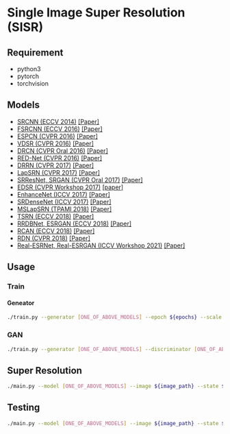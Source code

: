 # Single Image Super Resolution (SISR)

## Requirement

* python3
* pytorch
* torchvision

## Models

* [SRCNN (ECCV 2014)](./models/SRCNN/) [[Paper]](https://arxiv.org/abs/1501.00092)
* [FSRCNN (ECCV 2016)](./models/FSRCNN/) [[Paper]](https://arxiv.org/abs/1608.00367)
* [ESPCN (CVPR 2016)](./models/ESPCN/) [[Paper]](https://arxiv.org/abs/1609.05158)
* [VDSR (CVPR 2016)](./models/VDSR/) [[Paper]](https://arxiv.org/abs/1511.04587)
* [DRCN (CVPR Oral 2016)](./models/DRCN/) [[Paper]](https://arxiv.org/abs/1511.04491)
* [RED-Net (CVPR 2016)](./models/REDNet/) [[Paper]](https://arxiv.org/abs/1603.09056)
* [DRRN (CVPR 2017)](./models/DRRN/) [[Paper]](https://ieeexplore.ieee.org/document/8099781)
* [LapSRN (CVPR 2017)](./models/LapSRN/) [[Paper]](https://arxiv.org/abs/1704.03915)
* [SRResNet, SRGAN (CVPR Oral 2017)](./models/SRGAN/) [[Paper]](https://arxiv.org/abs/1609.04802)
* [EDSR (CVPR Workshop 2017)](./models/EDSR/) [[paper]](https://arxiv.org/abs/1707.02921)
* [EnhanceNet (ICCV 2017)](./models/EnhanceNet/) [[Paper]](https://arxiv.org/abs/1612.07919)
* [SRDenseNet (ICCV 2017)](./models/SRDenseNet/) [[Paper]](https://ieeexplore.ieee.org/document/8237776)
* [MSLapSRN (TPAMI 2018)](./models/MSLapSRN/) [[Paper]](https://arxiv.org/abs/1710.01992)
* [TSRN (ECCV 2018)](./models/TSRN/) [[Paper]](https://arxiv.org/abs/1808.00043)
* [RRDBNet, ESRGAN (ECCV 2018)](./models/ESRGAN/) [[Paper]](https://arxiv.org/abs/1809.00219)
* [RCAN (ECCV 2018)](./models/RCAN/) [[Paper]](https://arxiv.org/abs/1807.02758)
* [RDN (CVPR 2018)](./models/RDN/) [[Paper]](https://arxiv.org/abs/1802.08797)
* [Real-ESRNet, Real-ESRGAN (ICCV Workshop 2021)](./models/RealESRGAN/) [[Paper]](https://arxiv.org/abs/2107.10833)

## Usage

### Train

#### Geneator

```bash
./train.py --generator [ONE_OF_ABOVE_MODELS] --epoch ${epochs} --scale ${upscale_factor}
```

### GAN

```bash
./train.py --generator [ONE_OF_ABOVE_MODELS] --discriminator [ONE_OF_ABOVE_DISCRIMINATIOR] --epoch ${epochs} --scale ${upscale_factor} --distort [Real-ESRGAN|BSRGAN|JPEG]
```

## Super Resolution

```bash
./main.py --model [ONE_OF_ABOVE_MODELS] --image ${image_path} --state ${state_path} --scale ${upscale_factor}
```

## Testing

```bash
./main.py --model [ONE_OF_ABOVE_MODELS] --image ${image_path} --state ${state_path} --scale ${upscale_factor} --test --distort [Real-ESRGAN|BSRGAN|JPEG]
```
